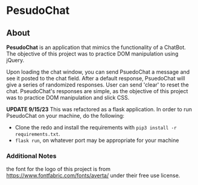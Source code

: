 # PesudoChat

## About

**PesudoChat** is an application that mimics the functionality of a ChatBot. The objective of this project was to practice DOM manipulation using jQuery.

Upon loading the chat window, you can send PsuedoChat a message and see it posted to the chat field. After a default response, PsuedoChat will give a series of randomized responses. User can send 'clear' to reset the chat. PseudoChat's responses are simple, as the objective of this project was to practice DOM manipulation and slick CSS.

**UPDATE 9/15/23** This was refactored as a flask application. In order to run PseudoChat on your machine, do the following:
- Clone the redo and install the requirements with `pip3 install -r requirements.txt`.
- `flask run`, on whatever port may be appropriate for your machine

### Additional Notes

the font for the logo of this project is from https://www.fontfabric.com/fonts/averta/ under their free use license.